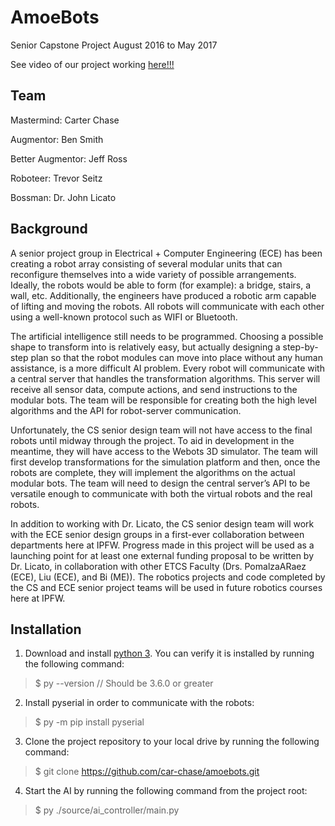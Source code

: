 # AmoeBots
Senior Capstone Project August 2016 to May 2017

See video of our project working [here!!!](https://www.youtube.com/playlist?list=PLYU0dKA2AWq_PUPOFTnlwQ91dv_QmZIN5)

## Team
Mastermind:        Carter Chase

Augmentor:         Ben Smith

Better Augmentor:  Jeff Ross

Roboteer:          Trevor Seitz 

Bossman:           Dr. John Licato

## Background
A senior project group in Electrical + Computer Engineering (ECE) has been creating a robot array consisting 
of several modular units that can reconfigure themselves into a wide variety of possible arrangements.  
Ideally, the robots would be able to form (for example): a bridge, stairs, a wall, etc.  Additionally, the 
engineers have produced a robotic arm capable of lifting and moving the robots.  All robots will communicate 
with each other using a well-known protocol such as WIFI or Bluetooth.

The artificial intelligence still needs to be programmed.  Choosing a possible shape to transform into is 
relatively easy, but actually designing a step-by-step plan so that the robot modules can move into place 
without any human assistance, is a more difficult AI problem.  Every robot will communicate with a central 
server that handles the transformation algorithms.  This server will receive all sensor data, compute 
actions, and send instructions to the modular bots.  The team will be responsible for creating both the high 
level algorithms and the API for robot-server communication.

Unfortunately, the CS senior design team will not have access to the final robots until midway through the 
project.  To aid in development in the meantime, they will have access to the Webots 3D simulator.  The 
team will first develop transformations for the simulation platform and then, once the robots are complete, 
they will implement the algorithms on the actual modular bots.  The team will need to design the central 
server’s API to be versatile enough to communicate with both the virtual robots and the real robots.

In addition to working with Dr. Licato, the CS senior design team will work with the ECE senior design 
groups in a first-ever collaboration between departments here at IPFW.  Progress made in this project will 
be used as a launching point for at least one external funding proposal to be written by Dr. Licato, in 
collaboration with other ETCS Faculty (Drs. PomalzaARaez (ECE), Liu (ECE), and Bi (ME)).  The robotics 
projects and code completed by the CS and ECE senior project teams will be used in future robotics courses 
here at IPFW.

## Installation
1. Download and install [python 3](https://www.python.org/downloads/). You can verify it is installed by running the following command:
 
 >$ py --version // Should be 3.6.0 or greater
2. Install pyserial in order to communicate with the robots:
 
 >$ py -m pip install pyserial
3. Clone the project repository to your local drive by running the following command:

 >$ git clone https://github.com/car-chase/amoebots.git
4. Start the AI by running the following command from the project root:

 >$ py ./source/ai_controller/main.py

